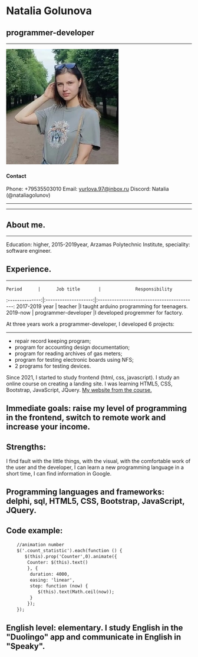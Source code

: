 # Natalia Golunova
## programmer-developer
****
![photo](./img/photo_mini.png "Фото")
#### Contact 
Phone: +79535503010
Email: yurlova.97@inbox.ru
Discord: Natalia (@nataliagolunov)
*********
*********

## About me.
*********
Education: higher, 2015-2019year, Arzamas Polytechnic Institute, speciality: software engineer.

## Experience. 
*********
    Period      |      Job title       |             Responsibility 
:--------------:|:--------------------:|:------------------------------------------: 
2017-2019 year  |       teacher        |I taught arduino programming for teenagers.
2019-now        | programmer-developer |I developed progremmer for factory.

At three years work a programmer-developer, I developed 6 projects:
*********
* repair record keeping program;
* program for accounting design documentation;
* program for reading archives of gas meters;
* program for testing electronic boards using NFS;
* 2 programs for testing devices.

Since 2021, I started to study frontend (html, css, javascript).
I study an online course on creating a landing site. I was learning HTML5, CSS, Bootstrap, JavaScript, JQuery. [My website from the course.](https://nataliagolunova.github.io/Lending/index.html)

## Immediate goals: raise my level of programming in the frontend, switch to remote work and increase your income.

## Strengths:
I find fault with the little things, with the visual, with the comfortable work of the user and the developer, I can learn a new programming language in a short time, I can find information in Google.

## Programming languages and frameworks: delphi, sql, HTML5, CSS, Bootstrap, JavaScript, JQuery.


## Code example:
```
    //animation number 
    $('.count_statistic').each(function () {
       $(this).prop('Counter',0).animate({
        Counter: $(this).text()
        }, {
         duration: 4000,
         easing: 'linear',
         step: function (now) {
            $(this).text(Math.ceil(now));
         }
        });
    }); 
```
## English level: elementary. I study English in the "Duolingo" app and communicate in English in "Speaky".
